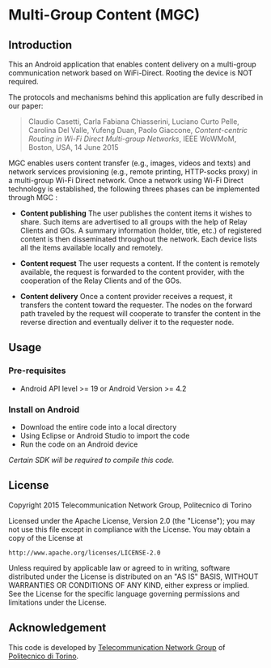 # Multi-Group Content (MGC)

## Introduction
This an Android application that enables content delivery on a multi-group communication network based on WiFi-Direct. Rooting the device is NOT required.

The protocols and mechanisms behind this application are fully described in our paper:
> Claudio Casetti, Carla Fabiana Chiasserini, Luciano Curto Pelle, Carolina Del Valle, Yufeng Duan, Paolo Giaccone, *Content-centric Routing in Wi-Fi Direct Multi-group Networks*, IEEE WoWMoM, Boston, USA, 14 June 2015 

MGC enables users content transfer (e.g., images, videos and texts) and network services provisioning (e.g., remote printing, HTTP-socks proxy) in a multi-group Wi-Fi Direct network. Once a network using Wi-Fi Direct technology is established, the following threes phases can be implemented through MGC :

- **Content  publishing** The user publishes the content items it wishes to share. Such items are advertised to all groups with the help of Relay Clients and GOs. A summary information (holder, title, etc.) of registered content is then disseminated throughout the network. Each device lists all the items available locally and
remotely.
- **Content  request** The user requests a content. If the content is remotely available, the request is forwarded to the content provider, with the cooperation of the Relay Clients and of the GOs.

- **Content delivery** Once a content provider receives a request, it transfers the content toward the requester. The nodes on the forward path traveled by the request will cooperate to transfer the content in the reverse direction and eventually deliver it to the requester node.

## Usage
### Pre-requisites
- Android API level >= 19 or Android Version >= 4.2

### Install on Android
- Download the entire code into a local directory
- Using Eclipse or Android Studio to import the code
- Run the code on an Android device

*Certain SDK will be required to compile this code.*

## License
Copyright 2015 Telecommunication Network Group, Politecnico di Torino

Licensed under the Apache License, Version 2.0 (the "License");
you may not use this file except in compliance with the License.
You may obtain a copy of the License at

    http://www.apache.org/licenses/LICENSE-2.0

Unless required by applicable law or agreed to in writing, software
distributed under the License is distributed on an "AS IS" BASIS,
WITHOUT WARRANTIES OR CONDITIONS OF ANY KIND, either express or implied.
See the License for the specific language governing permissions and
limitations under the License.

## Acknowledgement
This code is developed by [Telecommunication Network Group](http://www.telematica.polito.it/) of [Politecnico di Torino](http://www.polito.it/).
